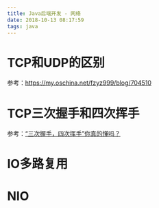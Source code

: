 ```yaml
---
title: Java后端开发 - 网络
date: 2018-10-13 08:17:59
tags: java
---
```




# TCP和UDP的区别

参考：https://my.oschina.net/fzyz999/blog/704510

# TCP三次握手和四次挥手

参考：[“三次握手，四次挥手”你真的懂吗？](http://blog.jobbole.com/114633/)

# IO多路复用

# NIO 
